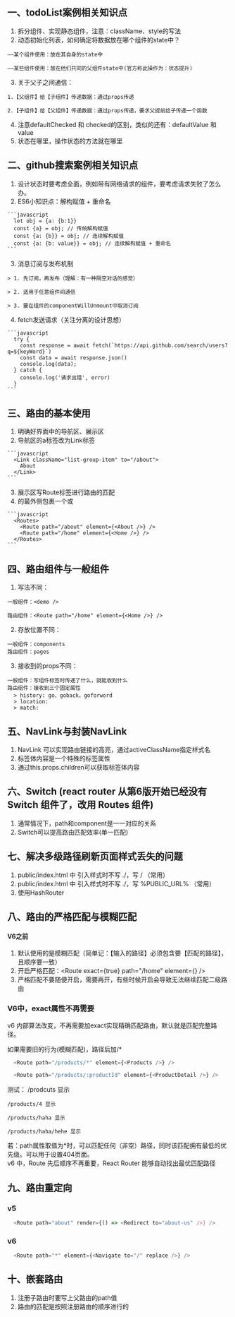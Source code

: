 <!--
 * @Descripttion: 
 * @Author: Gorgio.Liu
 * @version: 
 * @Date: 2023-03-18 08:56:17
 * @LastEditors: Gorgio.Liu
 * @LastEditTime: 2023-04-25 09:41:59
-->
## 一、todoList案例相关知识点
  1. 拆分组件、实现静态组件，注意：className、style的写法   
  2. 动态初始化列表，如何确定将数据放在哪个组件的state中？  

    ——某个组件使用：放在其自身的state中   

    ——某些组件使用：放在他们共同的父组件state中(官方称此操作为：状态提升)  

  3. 关于父子之间通信：  

    1.【父组件】给【子组件】传递数据：通过props传递   
 
    2.【子组件】给【父组件】传递数据：通过props传递，要求父提前给子传递一个函数  

  4. 注意defaultChecked 和 checked的区别，类似的还有：defaultValue 和 value  
  5. 状态在哪里，操作状态的方法就在哪里  


## 二、github搜索案例相关知识点
  1. 设计状态时要考虑全面，例如带有网络请求的组件，要考虑请求失败了怎么办。
  2. ES6小知识点：解构赋值 + 重命名   

    ```javascript
      let obj = {a: {b:1}}
      const {a} = obj; // 传统解构赋值
      const {a: {b}} = obj; // 连续解构赋值
      const {a: {b: value}} = obj; // 连续解构赋值 + 重命名
    ```  

  3. 消息订阅与发布机制  

    > 1. 先订阅，再发布（理解：有一种隔空对话的感觉）  

    > 2. 适用于任意组件间通信  

    > 3. 要在组件的componentWillUnmount中取消订阅  

  4. fetch发送请求（关注分离的设计思想）  
  
    ```javascript
      try {
        const response = await fetch(`https://api.github.com/search/users?q=${keyWord}`)
        const data = await response.json()
        console.log(data);
      } catch {
        console.log('请求出错', error)
      }
    ```

## 三、路由的基本使用

  1. 明确好界面中的导航区、展示区
  2. 导航区的a标签改为Link标签  

    ```javascript
      <Link className="list-group-item" to="/about">
        About
      </Link>
    ```
  3. 展示区写Route标签进行路由的匹配
  4. <App>的最外侧包裹一个<BrowerRouter>或<HashRouter>  

    ```javascript
      <Routes>
        <Route path="/about" element={<About />} />
        <Route path="/home" element={<Home />} />
      </Routes>
    ```  

## 四、路由组件与一般组件
  1. 写法不同：   

    一般组件：<demo />  

    路由组件：<Route path="/home" element={<Home />} />  

  2. 存放位置不同：   

    一般组件：components   
    路由组件：pages   

  3. 接收到的props不同：   

    一般组件：写组件标签时传递了什么，就能收到什么   
    路由组件：接收到三个固定属性   
      > history: go、goback、goforword  
      > location:   
      > match:  

## 五、NavLink与封装NavLink

  1. NavLink 可以实现路由链接的高亮，通过activeClassName指定样式名   
  2. 标签体内容是一个特殊的标签属性   
  3. 通过this.props.children可以获取标签体内容   

## 六、Switch (react router 从第6版开始已经没有 Switch 组件了，改用 Routes 组件)
  1. 通常情况下，path和component是一一对应的关系   
  2. Switch可以提高路由匹配效率(单一匹配)  

## 七、解决多级路径刷新页面样式丢失的问题

  1. public/index.html 中 引入样式时不写 ./，写 / （常用）   
  2. public/index.html 中 引入样式时不写 ./，写 %PUBLIC_URL% （常用）  
  3. 使用HashRouter  

## 八、路由的严格匹配与模糊匹配

#### V6之前
  1. 默认使用的是模糊匹配（简单记：【输入的路径】必须包含要【匹配的路径】，且顺序要一致）  
  2. 开启严格匹配：<Route exact={true} path="/home" element={<Home />} />  
  3. 严格匹配不要随便开启，需要再开，有些时候开启会导致无法继续匹配二级路由

### V6中，exact属性不再需要
  v6 内部算法改变，不再需要加exact实现精确匹配路由，默认就是匹配完整路径。  

  如果需要旧的行为(模糊匹配)，路径后加/*  
  ```javascript
    <Route path="/products/*" element={<Products />} />

    <Route path="/products/:productId" element={<ProductDetail />} />
  ```
    
  测试： /prodcuts 显示  

    /products/4 显示  

    /products/haha 显示  

    /products/haha/hehe 显示  

  若：path属性取值为*时，可以匹配任何（非空）路径，同时该匹配拥有最低的优先级。可以用于设置404页面。  
  v6 中，Route 先后顺序不再重要，React Router 能够自动找出最优匹配路径  

## 九、路由重定向

  ### v5
  ```javascript
    <Route path="about" render={() => <Redirect to="about-us" />} />
  ```

  ### v6
  ```javascript
    <Route path="*" element={<Navigate to="/" replace />} />
  ```

## 十、嵌套路由
  1. 注册子路由时要写上父路由的path值  
  2. 路由的匹配是按照注册路由的顺序进行的

